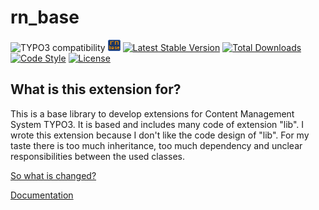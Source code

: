 rn_base
=======

![TYPO3 compatibility](https://img.shields.io/badge/TYPO3-8.7%20%7C%209.5%20%7C%2010.4-orange?maxAge=3600&style=flat-square&logo=typo3)
[![rn_base](Resources/Public/Icons/Extension.gif)](https://github.com/digedag/rn_base)
[![Latest Stable Version](https://img.shields.io/packagist/v/digedag/rn-base.svg?maxAge=3600&style=flat-square)](https://packagist.org/packages/digedag/rn-base)
[![Total Downloads](https://img.shields.io/packagist/dt/digedag/rn-base.svg?maxAge=3600&style=flat-square)](https://packagist.org/packages/digedag/rn-base)
[![Code Style](https://github.com/digedag/rn_base/actions/workflows/php.yaml/badge.svg)](https://github.com/digedag/rn_base/actions/workflows/php.yaml)
[![License](https://img.shields.io/packagist/l/digedag/rn-base.svg?maxAge=3600&style=flat-square)](https://packagist.org/packages/digedag/rn-base)

What is this extension for?
---------------------------

This is a base library to develop extensions for Content Management System TYPO3. It is based and
includes many code of extension "lib". I wrote this extension because I don't like the code design
of "lib". For my taste there is too much inheritance, too much dependency and unclear responsibilities
between the used classes.


[So what is changed?](CHANGELOG.md)

[Documentation](Documentation/README.md)
